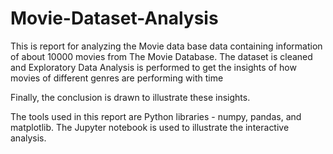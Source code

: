 # Movie-Dataset-Analysis
This is report for analyzing the Movie data base data containing information of about 10000 movies from The Movie Database. The dataset is cleaned and Exploratory Data Analysis is performed to get the insights of how movies of different genres are performing with time

Finally, the conclusion is drawn to illustrate these insights.

The tools used in this report are Python libraries - numpy, pandas, and matplotlib. The Jupyter notebook is used to illustrate the interactive analysis.
